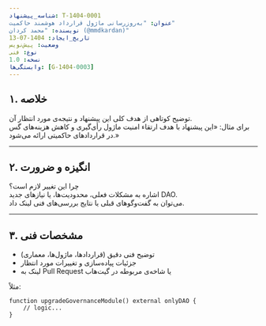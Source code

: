 ```yaml
---
شناسه_پیشنهاد: T-1404-0001
عنوان: "به‌روزرسانی ماژول قرارداد هوشمند حاکمیت"
نویسنده: "محمد کردان (@mmdkardan)"
تاریخ_ایجاد: 1404-07-13
وضعیت: پیش‌نویس
نوع: فنی
نسخه: 1.0
وابستگی‌ها: [G-1404-0003]
---
```


## ۱. خلاصه
توضیح کوتاهی از هدف کلی این پیشنهاد و نتیجه‌ی مورد انتظار آن.  
برای مثال: «این پیشنهاد با هدف ارتقاء امنیت ماژول رأی‌گیری و کاهش هزینه‌های گس در قراردادهای حاکمیتی ارائه می‌شود.»

---

## ۲. انگیزه و ضرورت
چرا این تغییر لازم است؟  
اشاره به مشکلات فعلی، محدودیت‌ها، یا نیازهای جدید DAO.  
می‌توان به گفت‌وگوهای قبلی یا نتایج بررسی‌های فنی لینک داد.

---

## ۳. مشخصات فنی
- توضیح فنی دقیق (قراردادها، ماژول‌ها، معماری)  
- جزئیات پیاده‌سازی و تغییرات مورد انتظار  
- لینک به Pull Request یا شاخه‌ی مربوطه در گیت‌هاب

مثلاً:
```solidity
function upgradeGovernanceModule() external onlyDAO {
    // logic...
}